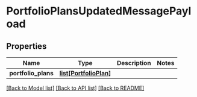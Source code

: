 # PortfolioPlansUpdatedMessagePayload

## Properties
Name | Type | Description | Notes
------------ | ------------- | ------------- | -------------
**portfolio_plans** | [**list[PortfolioPlan]**](PortfolioPlan.md) |  | 

[[Back to Model list]](../README.md#documentation-for-models) [[Back to API list]](../README.md#documentation-for-api-endpoints) [[Back to README]](../README.md)



